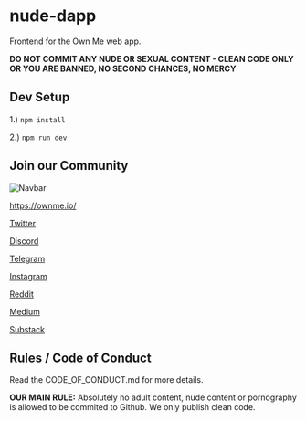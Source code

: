 # nude-dapp
Frontend for the Own Me web app.

**DO NOT COMMIT ANY NUDE OR SEXUAL CONTENT - CLEAN CODE ONLY OR YOU ARE BANNED, NO SECOND CHANCES, NO MERCY**

## Dev Setup

1.) `npm install`

2.) `npm run dev`

## Join our Community

![Navbar](https://user-images.githubusercontent.com/27584221/137842947-f80ab90a-cbba-4382-b729-dfb94e0e32f0.png)

https://ownme.io/

[Twitter](https://twitter.com/own_me_nft)

[Discord](https://discord.gg/Ww5nckNGpS)

[Telegram](https://t.me/own_me_nft)

[Instagram](https://www.instagram.com/own_me_nft/)

[Reddit](https://www.reddit.com/r/OwnMeNFT/)

[Medium](https://medium.com/@own.me.nft)

[Substack](https://ownme.substack.com/)

## Rules / Code of Conduct

Read the CODE_OF_CONDUCT.md for more details.

**OUR MAIN RULE:** Absolutely no adult content, nude content or pornography is allowed to be commited to Github. We only publish clean code.

